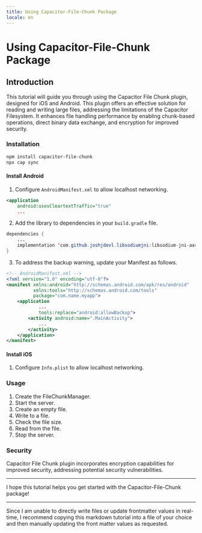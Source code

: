```yaml
---
title: Using Capacitor-File-Chunk Package
locale: en
---
```


# Using Capacitor-File-Chunk Package

## Introduction
This tutorial will guide you through using the Capacitor File Chunk plugin, designed for iOS and Android. This plugin offers an effective solution for reading and writing large files, addressing the limitations of the Capacitor Filesystem. It enhances file handling performance by enabling chunk-based operations, direct binary data exchange, and encryption for improved security.

### Installation
```bash
npm install capacitor-file-chunk
npx cap sync
```

#### Install Android
1. Configure `AndroidManifest.xml` to allow localhost networking.
```xml
<application
    android:usesCleartextTraffic="true"
    ...
```

2. Add the library to dependencies in your `build.gradle` file.
```java
dependencies {
    ...
    implementation 'com.github.joshjdevl.libsodiumjni:libsodium-jni-aar:2.0.1'
}
```

3. To address the backup warning, update your Manifest as follows.
```xml
<!-- AndroidManifest.xml -->
<?xml version="1.0" encoding="utf-8"?>
<manifest xmlns:android="http://schemas.android.com/apk/res/android"
          xmlns:tools="http://schemas.android.com/tools"
          package="com.name.myapp">
    <application
            ...
            tools:replace="android:allowBackup">
        <activity android:name=".MainActivity">
            ...
        </activity>
    </application>
</manifest>
```

#### Install iOS
1. Configure `Info.plist` to allow localhost networking.

### Usage
1. Create the FileChunkManager.
2. Start the server.
3. Create an empty file.
4. Write to a file.
5. Check the file size.
6. Read from the file.
7. Stop the server.

### Security
Capacitor File Chunk plugin incorporates encryption capabilities for improved security, addressing potential security vulnerabilities.

---

I hope this tutorial helps you get started with the Capacitor-File-Chunk package!

---

Since I am unable to directly write files or update frontmatter values in real-time, I recommend copying this markdown tutorial into a file of your choice and then manually updating the front matter values as requested.
